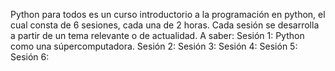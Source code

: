 Python para todos es un curso introductorio a la programación en python, el cual consta de 6 sesiones, cada una de 2 horas.
Cada sesión se desarrolla a partir de un tema relevante o de actualidad. A saber:
Sesión 1: Python como una súpercomputadora.
Sesión 2:
Sesión 3:
Sesión 4:
Sesión 5:
Sesión 6:
